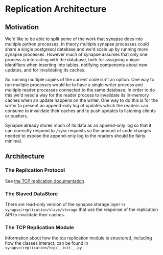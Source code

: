 # Replication Architecture

## Motivation

We'd like to be able to split some of the work that synapse does into
multiple python processes. In theory multiple synapse processes could
share a single postgresql database and we\'d scale up by running more
synapse processes. However much of synapse assumes that only one process
is interacting with the database, both for assigning unique identifiers
when inserting into tables, notifying components about new updates, and
for invalidating its caches.

So running multiple copies of the current code isn't an option. One way
to run multiple processes would be to have a single writer process and
multiple reader processes connected to the same database. In order to do
this we'd need a way for the reader process to invalidate its in-memory
caches when an update happens on the writer. One way to do this is for
the writer to present an append-only log of updates which the readers
can consume to invalidate their caches and to push updates to listening
clients or pushers.

Synapse already stores much of its data as an append-only log so that it
can correctly respond to `/sync` requests so the amount of code changes
needed to expose the append-only log to the readers should be fairly
minimal.

## Architecture

### The Replication Protocol

See [the TCP replication documentation](tcp_replication.md).

### The Slaved DataStore

There are read-only version of the synapse storage layer in
`synapse/replication/slave/storage` that use the response of the
replication API to invalidate their caches.

### The TCP Replication Module
Information about how the tcp replication module is structured, including how
the classes interact, can be found in
`synapse/replication/tcp/__init__.py`
